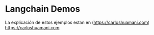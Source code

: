 # Langchain Demos

La explicación de estos ejemplos estan en (https://carloshuamani.com) https://carloshuamani.com
